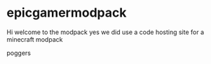 # epicgamermodpack
Hi welcome to the modpack yes we did use a code hosting site for a minecraft modpack

poggers
